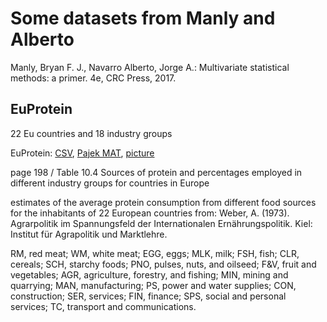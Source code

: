 # Some datasets from Manly and Alberto 

Manly, Bryan F. J.,  Navarro Alberto, Jorge A.: Multivariate statistical methods: a primer. 4e, CRC Press, 2017. 

## EuProtein

22 Eu countries and 18 industry groups

EuProtein: [CSV](), [Pajek MAT](https://github.com/bavla/NormNet/blob/main/data/Manly%26Alberto/EuProtein.mat), [picture](https://github.com/bavla/NormNet/blob/main/data/Manly%26Alberto/EuProtein.pdf)

page 198 / Table 10.4 Sources of protein and percentages employed in different industry groups for countries in Europe

estimates of the average protein consumption from different food sources for the inhabitants of 22 European countries from:
Weber, A. (1973). Agrarpolitik im Spannungsfeld der Internationalen Ernährungspolitik. Kiel: Institut für Agrapolitik und Marktlehre.

RM, red meat; WM, white meat; EGG, eggs; MLK, milk; FSH, fish; CLR, cereals; SCH, starchy foods; 
PNO, pulses, nuts, and oilseed; F&V, fruit and vegetables; AGR, agriculture, forestry, and fishing; 
MIN, mining and quarrying; MAN, manufacturing; PS, power and water supplies; CON, construction;
SER, services; FIN, finance; SPS, social and personal services; TC, transport and communications.

